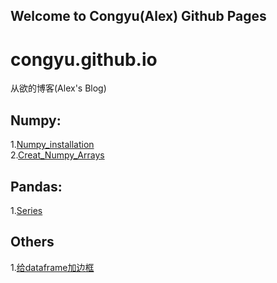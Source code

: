 ## Welcome to Congyu(Alex) Github Pages

congyu.github.io
===========================


从欲的博客(Alex's Blog)


Numpy:
-----------------------------
1.[Numpy_installation](https://github.com/CongyuAlexXu/congyu.github.io/blob/master/Numpy/1.Installation_numpy.md)  
2.[Creat_Numpy_Arrays](https://github.com/CongyuAlexXu/congyu.github.io/blob/master/Numpy/1.Installation_numpy.md)  


Pandas:
------------------------------
1.[Series](https://github.com/CongyuAlexXu/blog/blob/master/Pandas/Series.md)



Others
------------------------------
1.[给dataframe加边框]()

